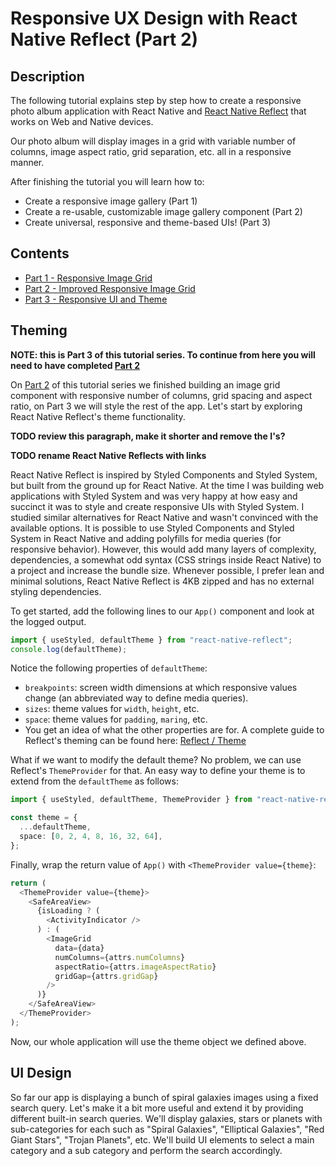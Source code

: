 # Responsive UX Design with React Native Reflect (Part 2)

## Description

The following tutorial explains step by step how to create a responsive photo album application with React Native and [React Native Reflect](https://sntx.github.io/react-native-reflect) that works on Web and Native devices.

Our photo album will display images in a grid with variable number of columns, image aspect ratio, grid separation, etc. all in a responsive manner.

After finishing the tutorial you will learn how to:

- Create a responsive image gallery (Part 1)
- Create a re-usable, customizable image gallery component (Part 2)
- Create universal, responsive and theme-based UIs! (Part 3)

## Contents

- [Part 1 - Responsive Image Grid](./PART1.md)
- [Part 2 - Improved Responsive Image Grid](./PART2.md)
- [Part 3 - Responsive UI and Theme](./PART3.md)

## Theming

**NOTE: this is Part 3 of this tutorial series. To continue from here you will need to have completed [Part 2](./PART2.md)**

On [Part 2](./PART2.md) of this tutorial series we finished building an image grid component with responsive number of columns, grid spacing and aspect ratio, on Part 3 we will style the rest of the app. Let's start by exploring React Native Reflect's theme functionality.

**TODO review this paragraph, make it shorter and remove the I's?**

**TODO rename React Native Reflects with links**

React Native Reflect is inspired by Styled Components and Styled System, but built from the ground up for React Native. At the time I was building web applications with Styled System and was very happy at how easy and succinct it was to style and create responsive UIs with Styled System. I studied similar alternatives for React Native and wasn't convinced with the available options. It is possible to use Styled Components and Styled System in React Native and adding polyfills for media queries (for responsive behavior). However, this would add many layers of complexity, dependencies, a somewhat odd syntax (CSS strings inside React Native) to a project and increase the bundle size. Whenever possible, I prefer lean and minimal solutions, React Native Reflect is 4KB zipped and has no external styling dependencies.

To get started, add the following lines to our `App()` component and look at the logged output.

```typescript
import { useStyled, defaultTheme } from "react-native-reflect";
console.log(defaultTheme);
```

Notice the following properties of `defaultTheme`:

- `breakpoints`: screen width dimensions at which responsive values change (an abbreviated way to define media queries).
- `sizes`: theme values for `width`, `height`, etc.
- `space`: theme values for `padding`, `maring`, etc.
- You get an idea of what the other properties are for. A complete guide to Reflect's theming can be found here: [Reflect / Theme](https://sntx.github.io/react-native-reflect/#/?id=theme)

What if we want to modify the default theme? No problem, we can use Reflect's `ThemeProvider` for that. An easy way to define your theme is to extend from the `defaultTheme` as follows:

```typescript
import { useStyled, defaultTheme, ThemeProvider } from "react-native-reflect";

const theme = {
  ...defaultTheme,
  space: [0, 2, 4, 8, 16, 32, 64],
};
```

Finally, wrap the return value of `App()` with `<ThemeProvider value={theme}`:

```typescript
return (
  <ThemeProvider value={theme}>
    <SafeAreaView>
      {isLoading ? (
        <ActivityIndicator />
      ) : (
        <ImageGrid
          data={data}
          numColumns={attrs.numColumns}
          aspectRatio={attrs.imageAspectRatio}
          gridGap={attrs.gridGap}
        />
      )}
    </SafeAreaView>
  </ThemeProvider>
);
```

Now, our whole application will use the theme object we defined above.

## UI Design

So far our app is displaying a bunch of spiral galaxies images using a fixed search query. Let's make it a bit more useful and extend it by providing different built-in search queries. We'll display galaxies, stars or planets with sub-categories for each such as "Spiral Galaxies", "Elliptical Galaxies", "Red Giant Stars", "Trojan Planets", etc. We'll build UI elements to select a main category and a sub category and perform the search accordingly.
